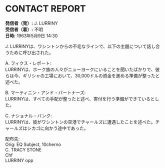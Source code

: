 # CONTACT REPORT

**発信者（発）:** J. LURRINY  
**受信者（着）:** 不明  
**日時:** 1963年5月9日 14:30

J. LURRINYは、ワシントンからの不毛なラインで、以下の主題について話し合うために呼び出された。

A. フィクス・レポート:  
LURRINYは、ホーク族の人々がニューヨークにいることを聞いたばかりで、彼らは今、ギリシャの工場において、30,000ドルの資金を進める準備が整ったと述べた。

B. マーティニン・アンド・パートナーズ:  
LURRINYは、すべての手配が整ったと述べ、寄付を行う準備ができているとした。

C. ナショナル・バンク:  
LURRINYは、彼がワシントンの空港でチャールズに遭遇したことを述べた。チャールズはシカゴに向かう途中であった。

配布先:  
Orig: EQ Subject, 10cherno  
C. TRACY STONE  
Chf  
LURRINY opp